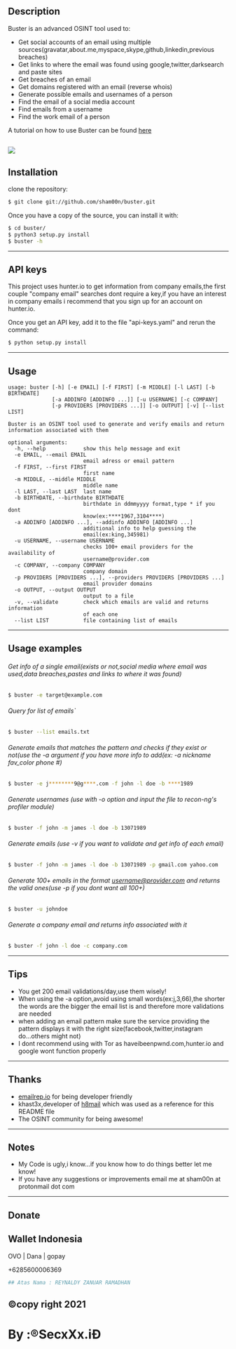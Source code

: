 ## Description

Buster is an advanced OSINT tool used to:
* Get social accounts of an email using multiple sources(gravatar,about.me,myspace,skype,github,linkedin,previous breaches)
* Get links to where the email was found using google,twitter,darksearch and paste sites
* Get breaches of an email
* Get domains registered with an email (reverse whois)
* Generate possible emails and usernames of a person
* Find the email of a social media account
* Find emails from a username
* Find the work email of a person

A tutorial on how to use Buster can be found [here](https://null-byte.wonderhowto.com/forum/perform-email-reconnaissance-with-buster-0202180/)

![](buster-demo.gif)
-----

## Installation


clone the repository:

```bash
$ git clone git://github.com/sham00n/buster.git
```

Once you have a copy of the source, you can install it with:

```bash
$ cd buster/
$ python3 setup.py install
$ buster -h
```
-----


## API keys

This project uses hunter.io to get information from company emails,the first couple "company email" searches dont require a key,if you have an interest in company emails i recommend that you sign up for an account on hunter.io.

Once you get an API key, add it to the file "api-keys.yaml" and rerun the command:


```bash
$ python setup.py install
```

-----

## Usage

```
usage: buster [-h] [-e EMAIL] [-f FIRST] [-m MIDDLE] [-l LAST] [-b BIRTHDATE]
              [-a ADDINFO [ADDINFO ...]] [-u USERNAME] [-c COMPANY]
              [-p PROVIDERS [PROVIDERS ...]] [-o OUTPUT] [-v] [--list LIST]

Buster is an OSINT tool used to generate and verify emails and return
information associated with them

optional arguments:
  -h, --help            show this help message and exit
  -e EMAIL, --email EMAIL
                        email adress or email pattern
  -f FIRST, --first FIRST
                        first name
  -m MIDDLE, --middle MIDDLE
                        middle name
  -l LAST, --last LAST  last name
  -b BIRTHDATE, --birthdate BIRTHDATE
                        birthdate in ddmmyyyy format,type * if you dont
                        know(ex:****1967,3104****)
  -a ADDINFO [ADDINFO ...], --addinfo ADDINFO [ADDINFO ...]
                        additional info to help guessing the
                        email(ex:king,345981)
  -u USERNAME, --username USERNAME
                        checks 100+ email providers for the availability of
                        username@provider.com
  -c COMPANY, --company COMPANY
                        company domain
  -p PROVIDERS [PROVIDERS ...], --providers PROVIDERS [PROVIDERS ...]
                        email provider domains
  -o OUTPUT, --output OUTPUT
                        output to a file
  -v, --validate        check which emails are valid and returns information
                        of each one
  --list LIST           file containing list of emails

```

-----

## Usage examples

###### Get info of a single email(exists or not,social media where email was used,data breaches,pastes and links to where it was found)

```bash
$ buster -e target@example.com
```

###### Query for list of emails`
```bash
$ buster --list emails.txt
```

###### Generate emails that matches the pattern and checks if they exist or not(use the -a argument if you have more info to add(ex: -a nickname fav_color phone #)
```bash
$ buster -e j********9@g****.com -f john -l doe -b ****1989
```

###### Generate usernames (use with -o option and input the file to recon-ng's profiler module)
```bash
$ buster -f john -m james -l doe -b 13071989 
```

###### Generate emails (use -v if you want to validate and get info of each email)

```bash
$ buster -f john -m james -l doe -b 13071989 -p gmail.com yahoo.com
```

###### Generate 100+ emails in the format username@provider.com and returns the valid ones(use -p if you dont want all 100+)

```bash
$ buster -u johndoe
```

###### Generate a company email and returns info associated with it

```bash
$ buster -f john -l doe -c company.com
```

-----

## Tips
* You get 200 email validations/day,use them wisely!
* When using the -a option,avoid using small words(ex:j,3,66),the shorter the words are the bigger the email list is and therefore more validations are needed
* when adding an email pattern make sure the service providing the pattern displays it with the right size(facebook,twitter,instagram do...others might not)
* I dont recommend using with Tor as haveibeenpwnd.com,hunter.io and google wont function properly



-----

## Thanks

* [emailrep.io](https://emailrep.io/) for being developer friendly
* khast3x,developer of [h8mail](https://github.com/khast3x/h8mail) which was used as a reference for this README file
* The OSINT community for being awesome!

-----

## Notes
* My Code is ugly,i know...if you know how to do things better let me know!
* If you have any suggestions or improvements email me at sham00n at protonmail dot com


___

## Donate

## Wallet Indonesia

OVO | Dana | gopay 

+6285600006369

```bash
## Atas Nama : REYNALDY ZANUAR RAMADHAN
```

## ©copy right 2021

# By :®SecxXx.iĐ
